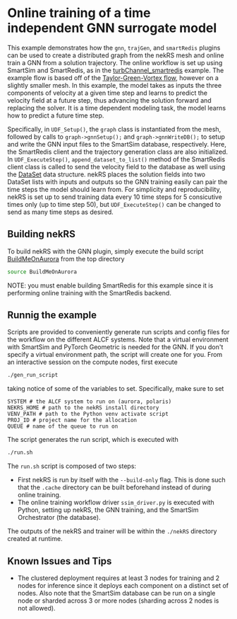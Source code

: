 # Online training of a time independent GNN surrogate model

This example demonstrates how the `gnn`, `trajGen`, and `smartRedis` plugins can be used to create a distributed graph from the nekRS mesh and online train a GNN from a solution trajectory.
The online workflow is set up using SmartSim and SmartRedis, as in the [turbChannel_smartredis](../turbChannel_smartredis/) example.
The example flow is based off of the [Taylor-Green-Vortex flow](../tgv/README.md), however on a slightly smaller mesh. 
In this example, the model takes as inputs the three components of velocity at a given time step and learns to predict the velocity field at a future step, thus advancing the solution forward and replacing the solver.
It is a time dependent modeling task, the model learns how to predict a future time step.

Specifically, in `UDF_Setup()`, the `graph` class is instantiated from the mesh, followed by calls to `graph->gnnSetup();` and `graph->gnnWriteDB();` to setup and write the GNN input files to the SmartSim database, respectively. Here, the SmartRedis client and the trajectory generation class are also initialized.
In `UDF_ExecuteStep()`, `append_dataset_to_list()` method of the SmartRedis client class is called to send the velocity field to the database as well using the [DataSet](https://www.craylabs.org/docs/sr_data_structures.html#dataset) data structure. 
nekRS places the solution fields into two DataSet lists with inputs and outputs so the GNN training easily can pair the time steps the model should learn from.
For simplicity and reproducibility, nekRS is set up to send training data every 10 time steps for 5 consicutive times only (up to time step 50), but `UDF_ExecuteStep()` can be changed to send as many time steps as desired.

## Building nekRS

To build nekRS with the GNN plugin, simply execute the build script [BuildMeOnAurora](../../BuildMeOnAurora) from the top directory
```bash
source BuildMeOnAurora
```

NOTE: you must enable building SmartRedis for this example since it is performing online training with the SmartRedis backend. 

## Runnig the example

Scripts are provided to conveniently generate run scripts and config files for the workflow on the different ALCF systems.
Note that a virtual environment with SmartSim and PyTorch Geometric is needed for the GNN.
If you don't specify a virtual environment path, the script will create one for you.
From an interactive session on the compute nodes, first execute
```bash
./gen_run_script
```

taking notice of some of the variables to set. 
Specifically, make sure to set 

```
SYSTEM # the ALCF system to run on (aurora, polaris)
NEKRS_HOME # path to the nekRS install directory
VENV_PATH # path to the Python venv activate script
PROJ_ID # project name for the allocation
QUEUE # name of the queue to run on
```

The script generates the run script, which is executed with
```bash
./run.sh
```

The `run.sh` script is composed of two steps:

- First nekRS is run by itself with the `--build-only` flag. This is done such that the `.cache` directory can be built beforehand instead of during online training.
- The online training workflow driver `ssim_driver.py` is executed with Python, setting up nekRS, the GNN training, and the SmartSim Orchestrator (the database).

The outputs of the nekRS and trainer will be within the `./nekRS` directory created at runtime.

## Known Issues and Tips
- The clustered deployment requires at least 3 nodes for training and 2 nodes for inference since it deploys each component on a distinct set of nodes. Also note that the SmartSim database can be run on a single node or sharded across 3 or more nodes (sharding across 2 nodes is not allowed).
